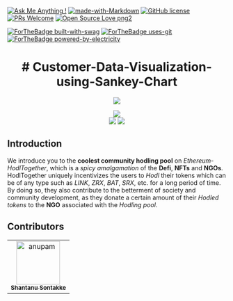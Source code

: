 [![Ask Me Anything !](https://img.shields.io/badge/Ask%20me-anything-1abc9c.svg)](https://GitHub.com/Naereen/ama)
[![made-with-Markdown](https://img.shields.io/badge/Made%20with-Markdown-1f425f.svg)](http://commonmark.org)
[![GitHub license](https://img.shields.io/github/license/Naereen/StrapDown.js.svg)](https://github.com/Naereen/StrapDown.js/blob/master/LICENSE)
[![PRs Welcome](https://img.shields.io/badge/PRs-welcome-brightgreen.svg?style=flat-square)](http://makeapullrequest.com)
[![Open Source Love png2](https://badges.frapsoft.com/os/v2/open-source.png?v=103)](https://github.com/ellerbrock/open-source-badges/)

[![ForTheBadge built-with-swag](http://ForTheBadge.com/images/badges/built-with-swag.svg)](https://GitHub.com/Naereen/)
[![ForTheBadge uses-git](http://ForTheBadge.com/images/badges/uses-git.svg)](https://GitHub.com/)
[![ForTheBadge powered-by-electricity](http://ForTheBadge.com/images/badges/powered-by-electricity.svg)](http://ForTheBadge.com)

<center>
<h1 align="center">
# Customer-Data-Visualization-using-Sankey-Chart
</h1>

<img src="./images/HodlTogether-Logo-final.png">

<p align = center>
<img src= "./images/built-with.png">
<br>
<img src="./images/aave-final-trans.png">
<img src="./images/chainlink-final-trans.png">
</p>
</center>

## Introduction

We introduce you to the **coolest community hodling pool** on _Ethereum- HodlTogether_, which is a _spicy amalgamation_ of the **Defi**, **NFTs** and **NGOs**. HodlTogether uniquely incentivizes the users to _Hodl_ their tokens which can be of any type such as _LINK_, _ZRX_, _BAT_, _SRX_, etc. for a long period of time. By doing so, they also contribute to the betterment of society and community development, as they donate a certain amount of their _Hodled tokens_ to the **NGO** associated with the _Hodling pool_.

## Contributors
<table>
  <tr>
    <td align="center">
      <a href="https://github.com/shantanhunt">
          <img src="https://avatars.githubusercontent.com/u/63099646" width="100;" alt="anupam"/>
          <br />
          <sub><b>Shantanu Sontakke
</b></sub>
      </a>
  </tr>
</table>
